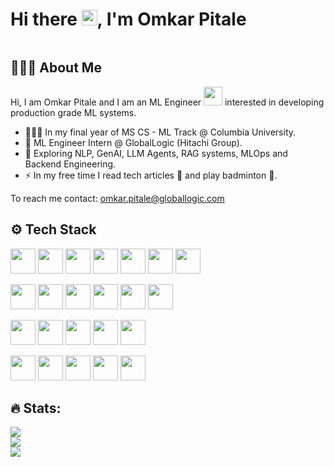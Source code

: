 # Hi there <img src="https://media.giphy.com/media/hvRJCLFzcasrR4ia7z/giphy.gif" width="25px">, I'm Omkar Pitale
<p align="left"><img src="https://komarev.com/ghpvc/?username=omkar-pitale&style=flat-square&color=blue" alt=""></p>

## 👨🏻‍💻 About Me
Hi, I am Omkar Pitale and I am an ML Engineer <img src="https://media.giphy.com/media/WUlplcMpOCEmTGBtBW/giphy.gif" width="30"> interested in developing production grade ML systems.
* 👨🏻‍🎓 In my final year of MS CS - ML Track @ Columbia University.
* 💼 ML Engineer Intern @ GlobalLogic (Hitachi Group).
* 🌱 Exploring NLP, GenAI, LLM Agents, RAG systems, MLOps and Backend Engineering.
* ⚡️ In my free time I read tech articles 📄 and play badminton 🏸.

To reach me contact: [omkar.pitale@globallogic.com](mailto:omkar.pitale@globallogic.com?subject=[GitHub]: )


## ⚙️ Tech Stack 
<img src="https://cdn.jsdelivr.net/gh/devicons/devicon@latest/icons/python/python-original.svg" width="40" height="40"/> <img src="https://cdn.jsdelivr.net/gh/devicons/devicon@latest/icons/c/c-original.svg" width="40" height="40"/> <img src="https://cdn.jsdelivr.net/gh/devicons/devicon@latest/icons/cplusplus/cplusplus-original.svg" width="40" height="40"/> <img src="https://cdn.jsdelivr.net/gh/devicons/devicon@latest/icons/typescript/typescript-original.svg" width="40" height="40"/> <img src="https://cdn.jsdelivr.net/gh/devicons/devicon@latest/icons/bash/bash-original.svg" width="40" height="40"/> <img src="https://cdn.jsdelivr.net/gh/devicons/devicon@latest/icons/html5/html5-original.svg" width="40" height="40"/> <img src="https://cdn.jsdelivr.net/gh/devicons/devicon@latest/icons/latex/latex-original.svg" width="40" height="40"/>

<img src="https://cdn.jsdelivr.net/gh/devicons/devicon@latest/icons/numpy/numpy-original.svg" width="40" height="40"/> <img src="https://cdn.jsdelivr.net/gh/devicons/devicon@latest/icons/scikitlearn/scikitlearn-original.svg" width="40" height="40"/> <img src="https://cdn.jsdelivr.net/gh/devicons/devicon@latest/icons/pytorch/pytorch-original.svg" width="40" height="40"/> <img src="https://cdn.jsdelivr.net/gh/devicons/devicon@latest/icons/tensorflow/tensorflow-original.svg" width="40" height="40"/> <img src="https://cdn.jsdelivr.net/gh/devicons/devicon@latest/icons/anaconda/anaconda-original.svg" width="40" height="40"/> <img src="https://cdn.jsdelivr.net/gh/devicons/devicon@latest/icons/streamlit/streamlit-original.svg" width="40" height="40"/> 



<img src="https://cdn.jsdelivr.net/gh/devicons/devicon@latest/icons/flask/flask-original.svg" width="40" height="40"/> <img src="https://cdn.jsdelivr.net/gh/devicons/devicon@latest/icons/fastapi/fastapi-original.svg" width="40" height="40"/> <img src="https://cdn.jsdelivr.net/gh/devicons/devicon@latest/icons/nextjs/nextjs-original.svg" width="40" height="40"/> <img src="https://cdn.jsdelivr.net/gh/devicons/devicon@latest/icons/nodejs/nodejs-original.svg" width="40" height="40"/>
<img src="https://cdn.jsdelivr.net/gh/devicons/devicon@latest/icons/postgresql/postgresql-original.svg" width="40" height="40"/> 






<img src="https://cdn.jsdelivr.net/gh/devicons/devicon@latest/icons/googlecloud/googlecloud-original.svg" width="40" height="40"/> <img src="https://cdn.jsdelivr.net/gh/devicons/devicon@latest/icons/git/git-original.svg" width="40" height="40" /> <img src="https://cdn.jsdelivr.net/gh/devicons/devicon@latest/icons/docker/docker-original-wordmark.svg" width="40" height="40" /> <img src="https://cdn.jsdelivr.net/gh/devicons/devicon@latest/icons/kubernetes/kubernetes-original.svg" width="40" height="40"/> <img src="https://cdn.jsdelivr.net/gh/devicons/devicon@latest/icons/linux/linux-original.svg" width="40" height="40"/>



          
        
## 🔥 Stats:
![](https://github-readme-stats.vercel.app/api?username=omkar-pitale&theme=dark&hide_border=false&include_all_commits=false&count_private=true)<br/>
![](https://github-readme-streak-stats.herokuapp.com/?user=omkar-pitale&theme=dark&hide_border=false)<br/>
![](https://github-readme-stats.vercel.app/api/top-langs/?username=omkar-pitale&theme=dark&hide_border=false&include_all_commits=false&count_private=true&layout=compact)

<!--
**CyberKnight1803/CyberKnight1803** is a ✨ _special_ ✨ repository because its `README.md` (this file) appears on your GitHub profile.

Here are some ideas to get you started:

- 🔭 I’m currently working on ...
- 🌱 I’m currently learning ...
- 👯 I’m looking to collaborate on ...
- 🤔 I’m looking for help with ...
- 💬 Ask me about ...
- 📫 How to reach me: ...
- 😄 Pronouns: ...
- ⚡ Fun fact: ...
-->
